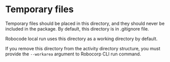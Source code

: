 # Temporary files

Temporary files should be placed in this directory, and they should never be
included in the package. By default, this directory is in .gitignore file.

Robocode local run uses this directory as a working directory by default.

If you remove this directory from the activity directory structure, you must
provide the `--workarea` argument to Robocorp CLI run command.
